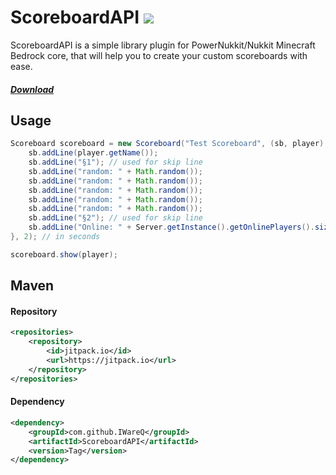 # ScoreboardAPI [![](https://jitpack.io/v/IWareQ/ScoreboardAPI.svg)](https://jitpack.io/#IWareQ/ScoreboardAPI)

ScoreboardAPI is a simple library plugin for PowerNukkit/Nukkit Minecraft Bedrock core, that will help you to create
your custom scoreboards with ease.

##### [Download](https://github.com/IWareQ/ScoreboardAPI/releases)

## Usage

```java
Scoreboard scoreboard = new Scoreboard("Test Scoreboard", (sb, player) -> {
    sb.addLine(player.getName());
    sb.addLine("§1"); // used for skip line
    sb.addLine("random: " + Math.random());
    sb.addLine("random: " + Math.random());
    sb.addLine("random: " + Math.random());
    sb.addLine("random: " + Math.random());
    sb.addLine("random: " + Math.random());
    sb.addLine("§2"); // used for skip line
    sb.addLine("Online: " + Server.getInstance().getOnlinePlayers().size());
}, 2); // in seconds

scoreboard.show(player);
```

## Maven

#### Repository

```xml
<repositories>
    <repository>
        <id>jitpack.io</id>
        <url>https://jitpack.io</url>
    </repository>
</repositories>
```

#### Dependency
```xml
<dependency>
    <groupId>com.github.IWareQ</groupId>
    <artifactId>ScoreboardAPI</artifactId>
    <version>Tag</version>
</dependency>
```